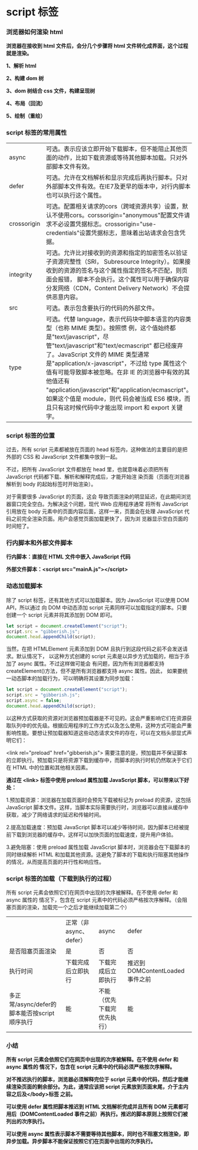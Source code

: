 # script 标签

### 浏览器如何渲染 html

**浏览器在接收到 html 文件后，会分几个步骤将 html 文件转化成界面，这个过程就是渲染。**

**1、解析 html**

**2、构建 dom 树**

**3、dom 树结合 css 文件，构建呈现树**

**4、布局（回流）**

**5、绘制（重绘）**

### script 标签的常用属性

<table style="table-layout: auto; border-collapse: collapse;">
  <tr>
    <td>async</td>
    <td>可选。表示应该立即开始下载脚本，但不能阻止其他页面的动作，比如下载资源或等待其他脚本加载。只对外部脚本文件有效。</td>
  </tr>
  <tr>
    <td>defer</td>
    <td>可选。允许在文档解析和显示完成后再执行脚本。只对外部脚本文件有效。在IE7及更早的版本中，对行内脚本也可以执行这个属性。</td>
  </tr>
  <tr>
    <td>crossorigin</td>
    <td>可选。配置相关请求的cors（跨域资源共享）设置，默认不使用cors。corssorigin="anonymous"配置文件请求不必设置凭据标志。crossorigin="use-credentials"设置凭据标志，意味着出站请求会包含凭据。</td>
  </tr>
  <tr>
    <td>integrity</td>
    <td>可选。允许比对接收到的资源和指定的加密签名以验证子资源完整性（SRI， Subresource Integrity）。如果接收到的资源的签名与这个属性指定的签名不匹配，则页面会报错， 脚本不会执行。这个属性可以用于确保内容分发网络（CDN，Content Delivery Network）不会提 供恶意内容。</td>
  </tr>
  <tr>
    <td>src</td>
    <td>可选。表示包含要执行的代码的外部文件。</td>
  </tr>
  <tr>
    <td>type</td>
    <td>可选。代替 language，表示代码块中脚本语言的内容类型（也称 MIME 类型）。按照惯 例，这个值始终都是"text/javascript"，尽管"text/javascript"和"text/ecmascript" 都已经废弃了。JavaScript 文件的 MIME 类型通常是"application/x-javascript"，不过给 type 属性这个值有可能导致脚本被忽略。在非 IE 的浏览器中有效的其他值还有 "application/javascript"和"application/ecmascript"。如果这个值是 module，则代 码会被当成 ES6 模块，而且只有这时候代码中才能出现 import 和 export 关键字。</td>
  </tr>
</table>

### script 标签的位置

过去，所有 script 元素都被放在页面的 head 标签内，这种做法的主要目的是把外部的 CSS 和 JavaScript 文件都集中放到一起。

不过，把所有 JavaScript 文件都放在 head 里，也就意味着必须把所有 JavaScript 代码都下载、解析和解释完成后，才能开始渲 染页面（页面在浏览器解析到 body 的起始标签时开始渲染）。

对于需要很多 JavaScript 的页面，这会 导致页面渲染的明显延迟，在此期间浏览器窗口完全空白。为解决这个问题，现代 Web 应用程序通常 将所有 JavaScript 引用放在 body 元素中的页面内容后面，这样一来，页面会在处理 JavaScript 代码之前完全渲染页面。用户会感觉页面加载更快了，因为浏 览器显示空白页面的时间短了。

### 行内脚本和外部文件脚本

**行内脚本：直接在 HTML 文件中嵌入 JavaScript 代码**

**外部文件脚本：\<script src="mainA.js"\>\</script>**

### 动态加载脚本

除了 script 标签，还有其他方式可以加载脚本。因为 JavaScript 可以使用 DOM API，所以通过
向 DOM 中动态添加 script 元素同样可以加载指定的脚本。只要创建一个 script 元素并将其添加到
DOM 即可。

```javascript
let script = document.createElement("script");
script.src = "gibberish.js";
document.head.appendChild(script);
```

当然，在把 HTMLElement 元素添加到 DOM 且执行到这段代码之前不会发送请求。默认情况下， 以这种方式创建的 script 元素是以异步方式加载的，相当于添加了 async 属性。不过这样做可能会 有问题，因为所有浏览器都支持 createElement()方法，但不是所有浏览器都支持 async 属性。因此， 如果要统一动态脚本的加载行为，可以明确将其设置为同步加载：

```javascript
let script = document.createElement("script");
script.src = "gibberish.js";
script.async = false;
document.head.appendChild(script);
```

以这种方式获取的资源对浏览器预加载器是不可见的。这会严重影响它们在资源获取队列中的优先级。根据应用程序的工作方式以及怎么使用，这种方式可能会严重影响性能。要想让预加载器知道这些动态请求文件的存在，可以在文档头部显式声明它们：

\<link rel="preload" href="gibberish.js"\>
需要注意的是，预加载并不保证脚本的立即执行。预加载只是将资源下载到缓存中，而脚本的执行时机仍然取决于它们在 HTML 中的位置和其他相关因素。

**通过在 \<link\> 标签中使用 preload 属性加载 JavaScript 脚本，可以带来以下好处：**

1.预加载资源：浏览器在加载页面时会预先下载被标记为 preload 的资源，这包括 JavaScript 脚本文件。这样，当脚本实际需要执行时，浏览器可以直接从缓存中获取，减少了网络请求的延迟和传输时间。

2.提高加载速度：预加载 JavaScript 脚本可以减少等待时间，因为脚本已经被提前下载到浏览器的缓存中。这样可以加快页面的加载速度，提升用户体验。

3.避免阻塞：使用 preload 属性加载 JavaScript 脚本时，浏览器会在下载脚本的同时继续解析 HTML 和加载其他资源。这避免了脚本的下载和执行阻塞其他操作的情况，从而提高页面的并行性和响应性。

### script 标签的加载（下载到执行的过程）

所有 script 元素会依照它们在网页中出现的次序被解释。在不使用 defer 和 async 属性的 情况下，包含在 script 元素中的代码必须严格按次序解释。（会阻塞页面的渲染，加载完一个之后才能继续加载第二个）

<table style="table-layout: auto; border-collapse: collapse;">
  <tr>
    <td></td>
    <td>正常（非async、defer）</td>
    <td>async</td>
    <td>defer</td>
  </tr>
  <tr>
    <td>是否阻塞页面渲染</td>
    <td>是</td>
    <td>否</td>
    <td>否</td>
  </tr>
  <tr>
    <td>执行时间</td>
    <td>下载完成后立即执行</td>
    <td>下载完成后立即执行</td>
    <td>推迟到DOMContentLoaded事件之前</td>
  </tr>
  <tr>
    <td>多正常/async/defer的脚本能否按script顺序执行</td>
    <td>能</td>
    <td>不能（优先下载完优先执行）</td>
    <td>能</td>
  </tr>
</table>

### 小结

**所有 script 元素会依照它们在网页中出现的次序被解释。在不使用 defer 和 async 属性的 情况下，包含在 script 元素中的代码必须严格按次序解释。**

**对不推迟执行的脚本，浏览器必须解释完位于 script 元素中的代码，然后才能继续渲染页面的剩余部分。为此，通常应该把 script 元素放到页面末尾，介于主内容之后及\</body\>标签 之前。**

**可以使用 defer 属性把脚本推迟到 HTML 文档解析完成并且所有 DOM 元素都可用后（DOMContentLoaded 事件之前）再执行。推迟的脚本原则上按照它们被列出的次序执行。**

**可以使用 async 属性表示脚本不需要等待其他脚本，同时也不阻塞文档渲染，即异步加载。异步脚本不能保证按照它们在页面中出现的次序执行。**
